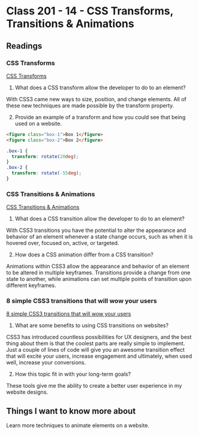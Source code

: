 # Class 201 - 14 - CSS Transforms, Transitions & Animations

## Readings

### CSS Transforms

[CSS Transforms](https://learn.shayhowe.com/advanced-html-css/css-transforms/)

1. What does a CSS transform allow the developer to do to an element?  

With CSS3 came new ways to size, position, and change elements. All of these new techniques are made possible by the transform property.

2. Provide an example of a transform and how you could see that being used on a website.  

```html
<figure class="box-1">Box 1</figure>
<figure class="box-2">Box 2</figure>
```

```css
.box-1 {
  transform: rotate(20deg);
}
.box-2 {
  transform: rotate(-55deg);
}
```

### CSS Transitions & Animations

[CSS Transitions & Animations](https://learn.shayhowe.com/advanced-html-css/transitions-animations/)

1. What does a CSS transition allow the developer to do to an element?  

With CSS3 transitions you have the potential to alter the appearance and behavior of an element whenever a state change occurs, such as when it is hovered over, focused on, active, or targeted.

2. How does a CSS animation differ from a CSS transition?  

Animations within CSS3 allow the appearance and behavior of an element to be altered in multiple keyframes. Transitions provide a change from one state to another, while animations can set multiple points of transition upon different keyframes.

### 8 simple CSS3 transitions that will wow your users

[8 simple CSS3 transitions that will wow your users](https://www.webdesignerdepot.com/2014/05/8-simple-css3-transitions-that-will-wow-your-users)

1. What are some benefits to using CSS transitions on websites?  

CSS3 has introduced countless possibilities for UX designers, and the best thing about them is that the coolest parts are really simple to implement. Just a couple of lines of code will give you an awesome transition effect that will excite your users, increase engagement and ultimately, when used well, increase your conversions.

2. How this topic fit in with your long-term goals?  

These tools give me the ability to create a better user experience in my website designs.

## Things I want to know more about

Learn more techniques to animate elements on a website.
